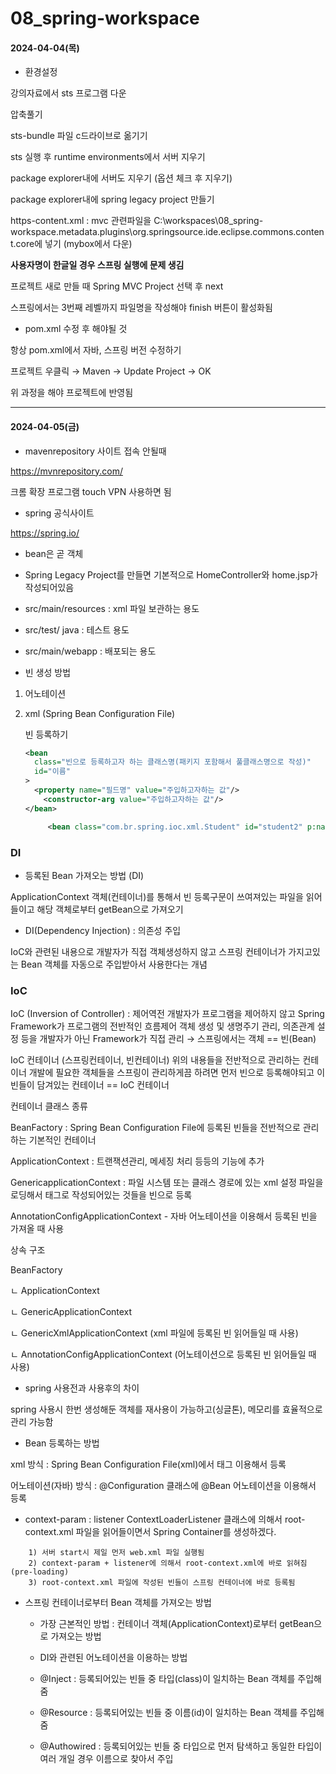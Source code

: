 # 08_spring-workspace
#### 2024-04-04(목)
 - 환경설정

강의자료에서 sts 프로그램 다운

압축풀기

sts-bundle 파일 c드라이브로 옮기기

sts 실행 후 runtime environments에서 서버 지우기

package explorer내에 서버도 지우기 (옵션 체크 후 지우기)

package explorer내에 spring legacy project 만들기

https-content.xml : mvc 관련파일을 C:\workspaces\08_spring-workspace\.metadata\.plugins\org.springsource.ide.eclipse.commons.content.core에 넣기 (mybox에서 다운)

**사용자명이 한글일 경우 스프링 실행에 문제 생김**

프로젝트 새로 만들 때 Spring MVC Project 선택 후 next

스프링에서는 3번째 레벨까지 파일명을 작성해야 finish 버튼이 활성화됨

- pom.xml 수정 후 해야될 것

항상 pom.xml에서 자바, 스프링 버전 수정하기

프로젝트 우클릭 → Maven → Update Project → OK

위 과정을 해야 프로젝트에 반영됨

---
#### 2024-04-05(금)
- mavenrepository 사이트 접속 안될때

https://mvnrepository.com/

크롬 확장 프로그램 touch VPN 사용하면 됨

- spring 공식사이트

https://spring.io/

- bean은 곧 객체

- Spring Legacy Project를 만들면 기본적으로 HomeController와 home.jsp가 작성되어있음

- src/main/resources : xml 파일 보관하는 용도
- src/test/ java : 테스트 용도
- src/main/webapp : 배포되는 용도

- 빈 생성 방법
1. 어노테이션
2. xml (Spring Bean Configuration File)
    
    빈 등록하기
    
    ```xml
    <bean
      class="빈으로 등록하고자 하는 클래스명(패키지 포함해서 풀클래스명으로 작성)"
      id="이름"
    >
      <property name="필드명" value="주입하고자하는 값"/>
    	<constructor-arg value="주입하고자하는 값"/>
    </bean>
    ```
   
    ```xml
     	 <bean class="com.br.spring.ioc.xml.Student" id="student2" p:name="김말똥" p:academy="구트아카데미" p:classColor="blue" p:calc-ref="calculator"/>
    
    ```
    

### DI

- 등록된 Bean 가져오는 방법 (DI)

ApplicationContext 객체(컨테이너)를 통해서 빈 등록구문이 쓰여져있는 파일을 읽어들이고 해당 객체로부터 getBean으로 가져오기

- DI(Dependency Injection) : 의존성 주입

IoC와 관련된 내용으로 개발자가 직접 객체생성하지 않고 스프링 컨테이너가 가지고있는 Bean 객체를 자동으로 주입받아서 사용한다는 개념

### IoC

IoC (Inversion of Controller) : 제어역전
개발자가 프로그램을 제어하지 않고 Spring Framework가 프로그램의 전반적인 흐름제어
객체 생성 및 생명주기 관리, 의존관계 설정 등을 개발자가 아닌 Framework가 직접 관리
→ 스프링에서는 객체 == 빈(Bean)

IoC 컨테이너 (스프링컨테이너, 빈컨테이너)
위의 내용들을 전반적으로 관리하는 컨테이너
개발에 필요한 객체들을 스프링이 관리하게끔 하려면 먼저 빈으로 등록해야되고
이 빈들이 담겨있는 컨테이너 == IoC 컨테이너

컨테이너 클래스 종류

BeanFactory : Spring Bean Configuration File에 등록된 빈들을 전반적으로 관리하는 기본적인 컨테이너

ApplicationContext : 트랜잭션관리, 메세징 처리 등등의 기능에 추가

GenericapplicationContext : 파일 시스템 또는 클래스 경로에 있는 xml 설정 파일을 로딩해서 <bean>태그로 작성되어있는 것들을 빈으로 등록

AnnotationConfigApplicationContext - 자바 어노테이션을 이용해서 등록된 빈을 가져올 때 사용

상속 구조

BeanFactory

ㄴ ApplicationContext

ㄴ GenericApplicationContext

ㄴ GenericXmlApplicationContext (xml 파일에 등록된 빈 읽어들일 때 사용)

ㄴ AnnotationConfigApplicationContext (어노테이션으로 등록된 빈 읽어들일 때 사용)

- spring 사용전과 사용후의 차이

spring 사용시 한번 생성해둔 객체를 재사용이 가능하고(싱글톤), 메모리를 효율적으로 관리 가능함

- Bean 등록하는 방법

xml 방식 : Spring Bean Configuration File(xml)에서 <bean> 태그 이용해서 등록

어노테이션(자바) 방식 : @Configuration 클래스에 @Bean 어노테이션을 이용해서 등록

- context-param : listener
ContextLoaderListener 클래스에 의해서 root-context.xml 파일을 읽어들이면서 Spring Container를 생성하겠다.

```
	1) 서버 start시 제일 먼저 web.xml 파일 실행됨
	2) context-param + listener에 의해서 root-context.xml에 바로 읽혀짐 (pre-loading)
	3) root-context.xml 파일에 작성된 빈들이 스프링 컨테이너에 바로 등록됨

```

- 스프링 컨테이너로부터 Bean 객체를 가져오는 방법
    - 가장 근본적인 방법 : 컨테이너 객체(ApplicationContext)로부터 getBean으로 가져오는 방법
    
    - DI와 관련된 어노테이션을 이용하는 방법
    - @Inject : 등록되어있는 빈들 중 타입(class)이 일치하는 Bean 객체를 주입해줌
    - @Resource : 등록되어있는 빈들 중 이름(id)이 일치하는 Bean 객체를 주입해줌
    - @Authowired : 등록되어있는 빈들 중 타입으로 먼저 탐색하고 동일한 타입이 여러 개일 경우 이름으로 찾아서 주입
